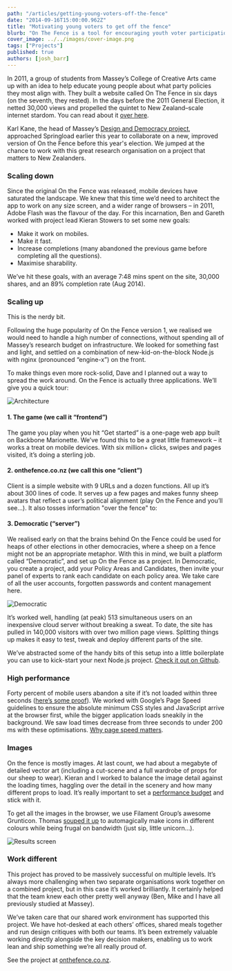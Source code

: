 ```yaml
---
path: "/articles/getting-young-voters-off-the-fence"
date: "2014-09-16T15:00:00.962Z"
title: "Motivating young voters to get off the fence"
blurb: "On The Fence is a tool for encouraging youth voter participation. We explore how the 2014 incarnation of the project was delivered."
cover_image: ../../images/cover-image.png
tags: ["Projects"]
published: true
authors: [josh_barr]
---
```


In 2011, a group of students from Massey’s College of Creative Arts came up with an idea to help educate young people about what party policies they most align with. They built a website called On The Fence in six days (on the seventh, they rested). In the days before the 2011 General Election, it netted 30,000 views and propelled the quintet to New Zealand–scale internet stardom. You can read about it [over here](http://www.stuff.co.nz/national/politics/campaign-trail/6017937/On-the-fence-about-voting).

Karl Kane, the head of Massey’s [Design and Democracy project](http://designdemocracy.ac.nz/initiatives/on-the-fence), approached Springload earlier this year to collaborate on a new, improved version of On the Fence before this year's election. We jumped at the chance to work with this great research organisation on a project that matters to New Zealanders.

### Scaling down

Since the original On the Fence was released, mobile devices have saturated the landscape. We knew that this time we’d need to architect the app to work on any size screen, and a wider range of browsers – in 2011, Adobe Flash was the flavour of the day. For this incarnation, Ben and Gareth worked with project lead Kieran Stowers to set some new goals:

- Make it work on mobiles.
- Make it fast.
- Increase completions (many abandoned the previous game before completing all the questions).
- Maximise sharability.

We’ve hit these goals, with an average 7:48 mins spent on the site, 30,000 shares, and an 89% completion rate (Aug 2014).

### Scaling up

This is the nerdy bit.

Following the huge popularity of On the Fence version 1, we realised we would need to handle a high number of connections, without spending all of Massey’s research budget on infrastructure. We looked for something fast and light, and settled on a combination of new-kid-on-the-block Node.js with nginx (pronounced “engine-x”) on the front.

To make things even more rock-solid, Dave and I planned out a way to spread the work around. On the Fence is actually three applications. We’ll give you a quick tour:

![Architecture](/images/articles/otf-architecture.png)

#### 1. The game (we call it “frontend”)

The game you play when you hit “Get started” is a one-page web app built on Backbone Marionette. We’ve found this to be a great little framework – it works a treat on mobile devices. With six million+ clicks, swipes and pages visited, it’s doing a sterling job.

#### 2. onthefence.co.nz (we call this one “client”)

Client is a simple website with 9 URLs and a dozen functions. All up it’s about 300 lines of code. It serves up a few pages and makes funny sheep avatars that reflect a user’s political alignment (play On the Fence and you’ll see…). It also tosses information "over the fence" to:

#### 3. Democratic (“server”)

We realised early on that the brains behind On the Fence could be used for heaps of other elections in other democracies, where a sheep on a fence might not be an appropriate metaphor. With this in mind, we built a platform called “Democratic”, and set up On the Fence as a project. In Democratic, you create a project, add your Policy Areas and Candidates, then invite your panel of experts to rank each candidate on each policy area. We take care of all the user accounts, forgotten passwords and content management here.

![Democratic](/images/articles/democratic.png)

It’s worked well, handling (at peak) 513 simultaneous users on an inexpensive cloud server without breaking a sweat. To date, the site has pulled in 140,000 visitors with over two million page views. Splitting things up makes it easy to test, tweak and deploy different parts of the site.

We’ve abstracted some of the handy bits of this setup into a little boilerplate you can use to kick-start your next Node.js project. [Check it out on Github](https://github.com/springload/SporeJS).

### High performance

Forty percent of mobile users abandon a site if it’s not loaded within three seconds ([here’s some proof](https://blog.kissmetrics.com/loading-time/%20)). We worked with Google’s Page Speed guidelines to ensure the absolute minimum CSS styles and JavaScript arrive at the browser first, while the bigger application loads sneakily in the background. We saw load times decrease from three seconds to under 200 ms with these optimisations. [Why page speed matters](https://developers.google.com/speed/docs/insights/about).

### Images

On the fence is mostly images. At last count, we had about a megabyte of detailed vector art (including a cut-scene and a full wardrobe of props for our sheep to wear). Kieran and I worked to balance the image detail against the loading times, haggling over the detail in the scenery and how many different props to load. It’s really important to set a [performance budget](http://cognition.happycog.com/article/designing-with-a-performance-budget) and stick with it.

To get all the images in the browser, we use Filament Group’s awesome Grunticon. Thomas [souped it up](https://github.com/springload/grunticon-pigment) to automagically make icons in different colours while being frugal on bandwidth (just sip, little unicorn…).

![Results screen](/images/articles/otf-results.png)

### Work different

This project has proved to be massively successful on multiple levels. It’s always more challenging when two separate organisations work together on a combined project, but in this case it’s worked brilliantly. It certainly helped that the team knew each other pretty well anyway (Ben, Mike and I have all previously studied at Massey).

We’ve taken care that our shared work environment has supported this project. We have hot-desked at each others’ offices, shared meals together and run design critiques with both our teams. It’s been extremely valuable working directly alongside the key decision makers, enabling us to work lean and ship something we’re all really proud of.

See the project at [onthefence.co.nz](http://onthefence.co.nz).
